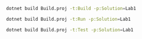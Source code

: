 
```bash
dotnet build Build.proj -t:Build -p:Solution=Lab1
```

```bash
dotnet build Build.proj -t:Run -p:Solution=Lab1
```

```bash
dotnet build Build.proj -t:Test -p:Solution=Lab1
```
